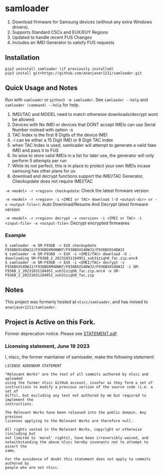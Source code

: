 # samloader
1. Download firmware for Samsung devices (without any extra Windows drivers).
1. Supports Standard CSCs and EUX/EUY Regions
1. Updated to handle recent FUS Changes
1. Includes an IMEI Generator to satisfy FUS requests

## Installation
```
pip3 uninstall samloader (if previously installed)
pip3 install git+https://github.com/ananjaser1211/samloader.git
```

## Quick Usage and Notes
Run with `samloader` or `python3 -m samloader`. See `samloader --help` and `samloader (command) --help` for help.

1. IMEI/TAC and MODEL need to match otherwise downloads/decrypt wont be allowed.
1. Devices with No IMEI or devices that DONT accept IMEIs can use Serial Number instead with option -s
1. TAC Index is the first 8 Digits of the device IMEI
1. -i can be either a 15 Digit IMEI or 8 Digit TAC Index
1. when TAC Index is used, samloader will attempt to generate a valid fake IMEI and pass it to FUS
1. Its wise to store valid IMEIs in a list for later use, the generator will only perform 5 attempts per run
1. While its not perfect, this is in place to protect your own IMEIs incase samsung has other plans for us
1. download and decrypt functions support the IMEI/TAC Generator, Checkupdate does not require IMEI/TAC

`-m <model> -r <region> checkupdate`: Check the latest firmware version

`-m <model> -r <region> -i <IMEI or TAC> download (-O <output-dir> or -o <output-file>)`: Auto Download/Resume And Decrypt latest firmware version

`-m <model> -r <region> decrypt -v <version> -i <IMEI or TAC> -i <input-file> -o <output-file>`: Decrypt encrypted firmwares

### Example
```
$ samloader -m SM-F936B -r EUX checkupdate
F936BXXS4DWJ2/F936BOXM4DWH7/F936BXXS4DWJ2/F936BXXS4DWJ2
$ samloader -m SM-F936B -r EUX -i <IMEI/TAC> download -O .
downloading SM-F936B_2_20231031184951_xuh31ziqh0_fac.zip.enc4
$ samloader -m SM-F936B -r EUX -i <IMEI/TAC> decrypt -v F936BXXS4DWJ2/F936BOXM4DWH7/F936BXXS4DWJ2/F936BXXS4DWJ2 -i SM-F936B_2_20231031184951_xuh31ziqh0_fac.zip.enc4 -o SM-F936B_2_20231031184951_xuh31ziqh0_fac.zip
```

## Notes
This project was formerly hosted at `nlscc/samloader`, and has moved to `ananjaser1211/samloader`.

## Project is Active on this Fork.
Former deprecation notice. Please see [STATEMENT.pdf](https://github.com/samloader/samloader/blob/master/STATEMENT.pdf).

### Licensing statement, June 19 2023

I, nlscc, the former maintainer of samloader, make the following statement:
```
LICENSE ADDENDUM STATEMENT

"Relevant Works" are the text of all commits authored by nlscc and uploaded
using the former nlscc GitHub account, insofar as they form a set of
instructions to modify a previous version of the source code (i.e. a set of
diffs), but excluding any text not authored by me but required to implement the
instructions.

The Relevant Works have been released into the public domain. Any previous
licenses applying to the Relevant Works are therefore null.

All rights vested in the Relevant Works, copyright or otherwise (including but
not limited to 'moral' rights), have been irreversibly waived, and
notwithstanding the above nlscc hereby covenants not to attempt to assert the
same.

For the avoidance of doubt this statement does not apply to commits authored by
people who are not nlscc.
```